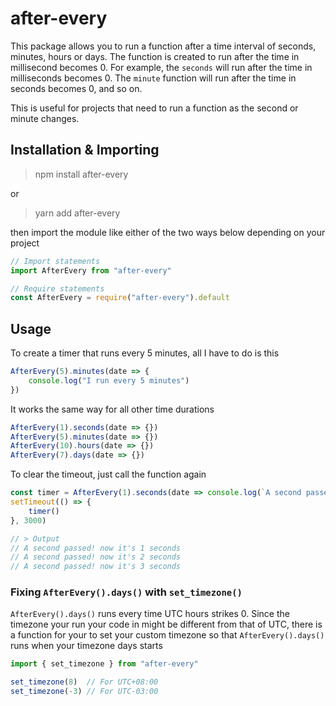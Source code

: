 # after-every
This package allows you to run a function after a time interval of seconds, minutes, hours or days. The function is created to run after the time in millisecond becomes 0. For example, the `seconds` will run after the time in milliseconds becomes 0. The `minute` function will run after the time in seconds becomes 0, and so on.

This is useful for projects that need to run a function as the second or minute changes.

## Installation & Importing
> npm install after-every

or

> yarn add after-every

then import the module like either of the two ways below depending on your project
```ts
// Import statements
import AfterEvery from "after-every"

// Require statements
const AfterEvery = require("after-every").default
```

## Usage
To create a timer that runs every 5 minutes, all I have to do is this
```ts
AfterEvery(5).minutes(date => {
	console.log("I run every 5 minutes")
}) 
```

It works the same way for all other time durations
```ts
AfterEvery(1).seconds(date => {})
AfterEvery(5).minutes(date => {})
AfterEvery(10).hours(date => {})
AfterEvery(7).days(date => {})
```

To clear the timeout, just call the function again
```ts
const timer = AfterEvery(1).seconds(date => console.log(`A second passed!, now it's ${date.getSeconds()} seconds`))
setTimeout(() => {
	timer()
}, 3000)

// > Output
// A second passed! now it's 1 seconds
// A second passed! now it's 2 seconds
// A second passed! now it's 3 seconds
```

### Fixing `AfterEvery().days()` with `set_timezone()`
`AfterEvery().days()` runs every time UTC hours strikes 0.
Since the timezone your run your code in might be different from that of UTC,
there is a function for your to set your custom timezone so that `AfterEvery().days()`
runs when your timezone days starts
```ts
import { set_timezone } from "after-every"

set_timezone(8)  // For UTC+08:00
set_timezone(-3) // For UTC-03:00
```